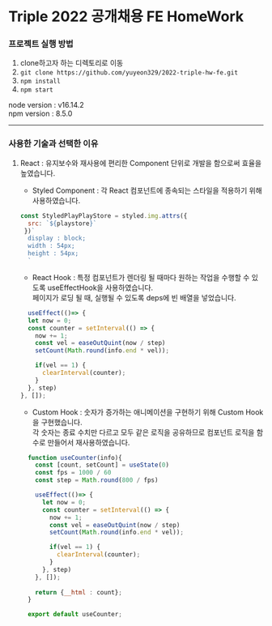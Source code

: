 # Triple 2022 공개채용 FE HomeWork

### 프로젝트 실행 방법  
1. clone하고자 하는 디렉토리로 이동
2. `git clone https://github.com/yuyeon329/2022-triple-hw-fe.git`
3. `npm install`
4. `npm start`

node version : v16.14.2  
npm version : 8.5.0  
  
---
### 사용한 기술과 선택한 이유  
1. React : 유지보수와 재사용에 편리한 Component 단위로 개발을 함으로써 효율을 높였습니다.  
    - Styled Component : 각 React 컴포넌트에 종속되는 스타일을 적용하기 위해 사용하였습니다.  
    ```javascript
    const StyledPlayPlayStore = styled.img.attrs({
      src: `${playstore}`
     })`
      display : block;
      width : 54px;
      height : 54px;
      `

    ```

    - React Hook : 특정 컴포넌트가 렌더링 될 때마다 원하는 작업을 수행할 수 있도록 useEffectHook을 사용하였습니다.  
    페이지가 로딩 될 때, 실행될 수 있도록 deps에 빈 배열을 넣었습니다. 
    ```javascript
      useEffect(()=> {
      let now = 0;
      const counter = setInterval(() => {
        now += 1;
        const vel = easeOutQuint(now / step)
        setCount(Math.round(info.end * vel));

        if(vel == 1) {
          clearInterval(counter);
        }
      }, step)
    }, []);
    ```


    - Custom Hook : 숫자가 증가하는 애니메이션을 구현하기 위해 Custom Hook을 구현했습니다.  
    각 숫자는 종료 수치만 다르고 모두 같은 로직을 공유하므로 컴포넌트 로직을 함수로 만들어서 재사용하였습니다.
    ```javascript
      function useCounter(info){
        const [count, setCount] = useState(0)
        const fps = 1000 / 60
        const step = Math.round(800 / fps)

        useEffect(()=> {
          let now = 0;
          const counter = setInterval(() => {
            now += 1;
            const vel = easeOutQuint(now / step)
            setCount(Math.round(info.end * vel));

            if(vel == 1) {
              clearInterval(counter);
            }
          }, step)
        }, []);
  
        return {__html : count};
      }

      export default useCounter;
    ```

